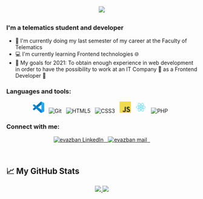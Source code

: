<h1 align="center">
  <a href="https://git.io/typing-svg">
    <img src="https://readme-typing-svg.herokuapp.com?color=%23FF0F0F&center=true&vCenter=true&lines=Hi+there!+%F0%9F%91%80;I'm+Emiliano+%F0%9F%98%8A">
  </a>
</h1>


### I'm a telematics student and developer
- 📕 I'm currently doing my last semester of my career at the Faculty of Telematics
- 💻 I'm currently learning Frontend technologies 🌐
- 📌 My goals for 2021: To obtain enough experience in web development in order to have the possibility to work at an IT Company 🏢 as a Frontend Developer 💼

### Languages and tools: 

<p align="center">
    <img title="Visual Studio Code" alt="Visual Studio Code" width="30px" src="https://raw.githubusercontent.com/github/explore/80688e429a7d4ef2fca1e82350fe8e3517d3494d/topics/visual-studio-code/visual-studio-code.png" />&nbsp;&nbsp;
    <img title="Git" alt="Git" width="30px" src="https://cdn.icon-icons.com/icons2/2107/PNG/512/file_type_git_icon_130581.png" />&nbsp;&nbsp;
    <img title="HTML5" alt="HTML5" width="30px" src="https://cdn-icons-png.flaticon.com/512/732/732212.png" />&nbsp;&nbsp;
    <img title="CSS3" alt="CSS3" width="30px" src="https://cdn-icons-png.flaticon.com/512/732/732190.png" />&nbsp;&nbsp;
    <img title="JavaScript" alt="JS" width="30px" src="https://raw.githubusercontent.com/github/explore/80688e429a7d4ef2fca1e82350fe8e3517d3494d/topics/javascript/javascript.png" />&nbsp;&nbsp;
    <img title="React Native" alt="React Native" width="30px" src="https://raw.githubusercontent.com/github/explore/80688e429a7d4ef2fca1e82350fe8e3517d3494d/topics/react/react.png" />&nbsp;&nbsp;
    <img title="PHP" alt="PHP" width="30px" src="https://cdn-icons-png.flaticon.com/512/919/919830.png" />&nbsp;&nbsp;
</p>  


### Connect with me:

<p align="center">
 <a href="#">
  <!-- <img alt="my web site" title="My Personal Web Site" width="40px" src="https://img-premium.flaticon.com/png/512/878/premium/878710.png?token=exp=1633637415~hmac=22b38559f2c326cd7c2482983e94f2ba" />&nbsp;&nbsp;
 </a> -->
 <a href="https://www.linkedin.com/in/evazban">
  <img alt="evazban LinkedIn" title="Find me on LinkedIn" width="40px" src="https://static-exp1.licdn.com/sc/h/al2o9zrvru7aqj8e1x2rzsrca" />&nbsp;&nbsp;
 </a>
 <a href="mailto:emilianovazban@gmail.com">
  <img alt="evazban mail" title="Any doubt? Contact Me!" width="40px" src="https://cdn-icons-png.flaticon.com/512/646/646176.png" />&nbsp;&nbsp;
 </a>
</p>

<br />

## &#x1f4c8; My GitHub Stats
<div align="center">
 <a href="https://github.com/mcchama/github-readme-stats">
  <img src="https://github-readme-stats.vercel.app/api/top-langs/?username=mcchama&theme=merko&show_icons=true" />
</a>
<a href="https://github.com/anuraghazra/convoychat">
  <img src="https://github-readme-stats.vercel.app/api?username=mcchama&theme=merko" />
</a>
 </div>

